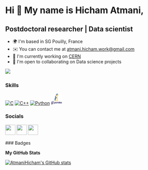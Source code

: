 Hi 👋 My name is Hicham Atmani,
===============================

Postdoctoral researcher | Data scientist
----------------------------------------

* 🌍  I'm based in SG Pouilly, France
* ✉️  You can contact me at [atmani.hicham.work@gmail.com](mailto:atmani.hicham.work@gmail.com)
* 🚀  I'm currently working on [CERN](http://home.cern/)
* 🤝  I'm open to collaborating on Data science projects

<a href="https://www.github.com/AtmaniHicham" target="_blank" rel="noreferrer"><img
src="https://img.shields.io/github/followers/AtmaniHicham?logo=github&style=for-the-badge&color=0891b2&labelColor=1c1917" /></a>
### Skills

<p align="left">
<a href="https://docs.microsoft.com/en-us/cpp/?view=msvc-170" target="_blank" rel="noreferrer"><img src="https://raw.githubusercontent.com/danielcranney/readme-generator/main/public/icons/skills/c-colored.svg" width="36" height="36" alt="C" /></a>
<a href="https://docs.microsoft.com/en-us/cpp/?view=msvc-170" target="_blank" rel="noreferrer"><img src="https://raw.githubusercontent.com/danielcranney/readme-generator/main/public/icons/skills/cplusplus-colored.svg" width="36" height="36" alt="C++" /></a>
<a href="https://www.python.org/" target="_blank" rel="noreferrer"><img src="https://raw.githubusercontent.com/danielcranney/readme-generator/main/public/icons/skills/python-colored.svg" width="36" height="36" alt="Python" /></a>
<a href="https://pandas.pydata.org/" target="_blank" rel="noreferrer"><img src="https://raw.githubusercontent.com/earthinversion/earthinversion-images/main/images/pandas-python.png" width="36" height="36" alt="C" /></a>
</p>

### Socials

<p align="left"> <a href="https://www.github.com/AtmaniHicham" target="_blank" rel="noreferrer"><img src="https://raw.githubusercontent.com/danielcranney/readme-generator/main/public/icons/socials/github.svg" width="32" height="32" /></a> <a href="https://www.linkedin.com/in/hichamatmani" target="_blank" rel="noreferrer"><img src="https://raw.githubusercontent.com/danielcranney/readme-generator/main/public/icons/socials/linkedin.svg" width="32" height="32" /></a> <a href="https://www.twitter.com/hichamatmani17" target="_blank" rel="noreferrer"><img src="https://raw.githubusercontent.com/danielcranney/readme-generator/main/public/icons/socials/twitter.svg" width="32" height="32" /></a></p>
### Badges

<b>My GitHub Stats</b>

<a href="http://www.github.com/AtmaniHicham"><img src="https://github-readme-stats.vercel.app/api?username=AtmaniHicham&show_icons=true&hide=&count_private=true&title_color=0891b2&text_color=ffffff&icon_color=0891b2&bg_color=1c1917&hide_border=true&show_icons=true" alt="AtmaniHicham's GitHub stats" /></a>
